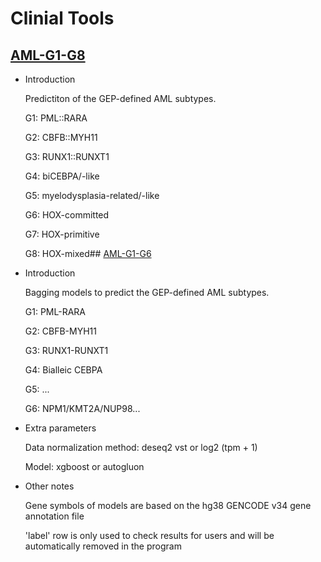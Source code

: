 # Clinial Tools

## [AML-G1-G8](/clinical-tools/clinaml-gep2)

- Introduction

  Predictiton of the GEP-defined AML subtypes.
  
  G1: PML::RARA
  
  G2: CBFB::MYH11
  
  G3: RUNX1::RUNXT1
  
  G4: biCEBPA/-like
  
  G5: myelodysplasia-related/-like
  
  G6: HOX-committed

  G7: HOX-primitive

  G8: HOX-mixed## [AML-G1-G6](/clinical-tools/clinaml-gep)

- Introduction

  Bagging models to predict the GEP-defined AML subtypes.
  
  G1: PML-RARA
  
  G2: CBFB-MYH11
  
  G3: RUNX1-RUNXT1
  
  G4: Bialleic CEBPA
  
  G5: ...
  
  G6: NPM1/KMT2A/NUP98...

- Extra parameters

  Data normalization method: deseq2 vst or log2 (tpm + 1)

  Model: xgboost or autogluon

- Other notes

  Gene symbols of models are based on the hg38 GENCODE v34 gene annotation file

  'label' row is only used to check results for users and will be automatically removed in the program